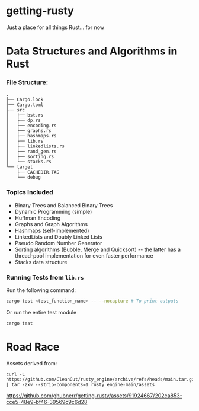 # getting-rusty

Just a place for all things Rust... for now

# Data Structures and Algorithms in Rust

### File Structure:

```
.
├── Cargo.lock
├── Cargo.toml
├── src
│   ├── bst.rs
│   ├── dp.rs
│   ├── encoding.rs
│   ├── graphs.rs
│   ├── hashmaps.rs
│   ├── lib.rs
│   ├── linkedlists.rs
│   ├── rand_gen.rs
│   ├── sorting.rs
│   └── stacks.rs
└── target
    ├── CACHEDIR.TAG
    └── debug
```

### Topics Included

- Binary Trees and Balanced Binary Trees
- Dynamic Programming (simple)
- Huffman Encoding
- Graphs and Graph Algorithms
- Hashmaps (self-implemented)
- LinkedLists and Doubly Linked Lists
- Pseudo Random Number Generator
- Sorting algorithms (Bubble, Merge and Quicksort) -- the latter has a thread-pool implementation for even faster performance
- Stacks data structure

### Running Tests from `lib.rs`

Run the following command:

```bash
cargo test <test_function_name> -- --nocapture # To print outputs
```

Or run the entire test module

```bash
cargo test
```

# Road Race

Assets derived from:

```
curl -L https://github.com/CleanCut/rusty_engine/archive/refs/heads/main.tar.gz | tar -zxv --strip-components=1 rusty_engine-main/assets
```

https://github.com/ghubnerr/getting-rusty/assets/91924667/202ca853-cce5-48e9-bf46-39569c9c6d28

